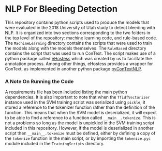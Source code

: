 # NLP For Bleeding Detection

This repository contains python scripts used to produce the models that were evaluated in the 2018 University of Utah study to detect bleeding with NLP. It is organized into two sections corresponding to the two folders in the top level of the repository: machine learning code, and rule-based code. The `MachineLearning` directory contains the scripts that were used to train the models along with the models themselves. The `RuleBased` directory contains the script that was used to run ConText. The script makes use of a python package called [eHostess](https://pypi.org/project/ehostess/0.0.4/) which was created by us to facilitate the annotation process. Among other things, eHostess provides a wrapper for ConText, as implemented in another python package [pyConTextNLP](https://pypi.org/project/pyConTextNLP/). 

### A Note On Running the Code
A requirements file has been included listing the main python dependencies. It is also important to note that when the `TfidfVectorizer` instance used in the SVM training script was serialized using `pickle`, it stored a reference to the tokenizer function rather than the definition of the function. This means that when the SVM model is deserialized, it will expect to be able to find a reference to a function called `__main__.tokenize`. This is not a problems so long as the model is unpickled in the SVM training script included in this repository. However, if the model is deserialized in another script then `__main__.tokenize` must be defined, either by defining a copy of the `tokenize` function in the main script, or by importing the `tokenize.pyc` module included in the `TrainingScripts` directory.